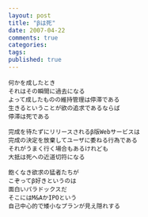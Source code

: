 ```yaml
---
layout: post
title: "βは死"
date: 2007-04-22
comments: true
categories:
tags:
published: true
---
```



    何かを成したとき
    それはその瞬間に過去になる
    よって成したものの維持管理は停滞である
    生きるということが欲の追求であるならば
    停滞は死である
    
    完成を待たずにリリースされるβ版Webサービスは
    完成の決定を放棄してユーザに委ねる行為である
    それがうまく行く場合もあるけれども
    大抵は死への近道切符になる
    
    飽くなき欲求の猛者たちが
    こぞってβ好きというのは
    面白いパラドックスだ
    そこにはM&AかIPOという
    自己中心的で矮小なプランが見え隠れする
